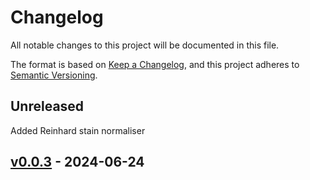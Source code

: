 # Changelog

All notable changes to this project will be documented in this file.

The format is based on [Keep a Changelog](https://keepachangelog.com/en/1.0.0/),
and this project adheres to [Semantic Versioning](https://semver.org/spec/v2.0.0.html).

## Unreleased

Added Reinhard stain normaliser

## [v0.0.3](https://github.com/SCEMA-WSI/scematk/releases/tag/v0.0.3) - 2024-06-24

